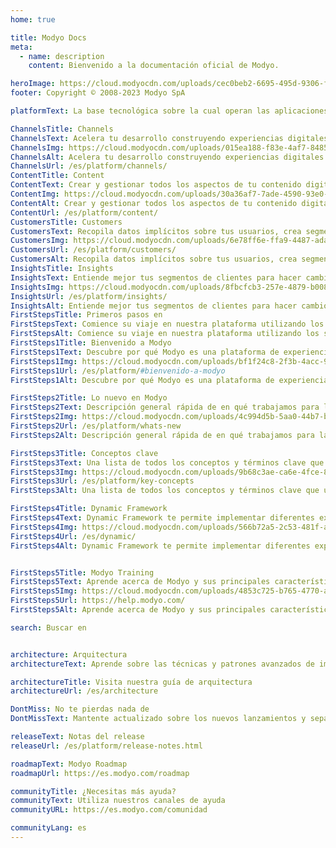```yaml
---
home: true

title: Modyo Docs
meta:
  - name: description
    content: Bienvenido a la documentación oficial de Modyo.

heroImage: https://cloud.modyocdn.com/uploads/cec0beb2-6695-495d-9306-f6ea1098b020/original/MP-Channels-and-Content.png
footer: Copyright © 2008-2023 Modyo SpA

platformText: La base tecnológica sobre la cual operan las aplicaciones

ChannelsTitle: Channels
ChannelsText: Acelera tu desarrollo construyendo experiencias digitales más rápido integradas a los sistemas de tu negocio.
ChannelsImg: https://cloud.modyocdn.com/uploads/015ea188-f83e-4af7-8485-4530731ddc7b/original/Channels.png
ChannelsAlt: Acelera tu desarrollo construyendo experiencias digitales más rápido integradas a los sistemas de tu negocio.
ChannelsUrl: /es/platform/channels/
ContentTitle: Content
ContentText: Crear y gestionar todos los aspectos de tu contenido digital gobernar y audita el contenido en cualquier canal digital, aplicación o destino final.
ContentImg: https://cloud.modyocdn.com/uploads/30a36af7-7ade-4590-93e0-183028634a1e/original/Content.png
ContentAlt: Crear y gestionar todos los aspectos de tu contenido digital gobernar y audita el contenido en cualquier canal digital, aplicación o destino final.
ContentUrl: /es/platform/content/
CustomersTitle: Customers
CustomersText: Recopila datos implícitos sobre tus usuarios, crea segmentos de clientes en tiempo real y personaliza la experiencia de tus audiencias más importantes.
CustomersImg: https://cloud.modyocdn.com/uploads/6e78ff6e-ffa9-4487-ada1-0ff1772e39bd/original/Customers.png
CustomersUrl: /es/platform/customers/
CustomersAlt: Recopila datos implícitos sobre tus usuarios, crea segmentos de clientes en tiempo real y personaliza la experiencia de tus audiencias más importantes.
InsightsTitle: Insights
InsightsText: Entiende mejor tus segmentos de clientes para hacer cambios en tus experiencias digitales, para optimizar tus objetivos y resultados.
InsightsImg: https://cloud.modyocdn.com/uploads/8fbcfcb3-257e-4879-b008-c4894536d49a/original/Insights.png
InsightsUrl: /es/platform/insights/
InsightsAlt: Entiende mejor tus segmentos de clientes para hacer cambios en tus experiencias digitales, para optimizar tus objetivos y resultados.
FirstStepsTitle: Primeros pasos en
FirstStepsText: Comience su viaje en nuestra plataforma utilizando los siguientes enlaces
FirstStepsAlt: Comience su viaje en nuestra plataforma utilizando los siguientes enlaces
FirstSteps1Title: Bienvenido a Modyo
FirstSteps1Text: Descubre por qué Modyo es una plataforma de experiencia digital de última generación.
FirstSteps1Img: https://cloud.modyocdn.com/uploads/bf1f24c8-2f3b-4acc-9a94-0db8b5fb2009/original/welcome.png
FirstSteps1Url: /es/platform/#bienvenido-a-modyo
FirstSteps1Alt: Descubre por qué Modyo es una plataforma de experiencia digital de última generación.

FirstSteps2Title: Lo nuevo en Modyo
FirstSteps2Text: Descripción general rápida de en qué trabajamos para la última versión.
FirstSteps2Img: https://cloud.modyocdn.com/uploads/4c994d5b-5aa0-44b7-b211-ef3d34cc5237/original/new.png
FirstSteps2Url: /es/platform/whats-new
FirstSteps2Alt: Descripción general rápida de en qué trabajamos para la última versión.

FirstSteps3Title: Conceptos clave
FirstSteps3Text: Una lista de todos los conceptos y términos clave que usamos para la plataforma.
FirstSteps3Img: https://cloud.modyocdn.com/uploads/9b68c3ae-ca6e-4fce-8097-5c4a5c559277/original/Key_concepts.png
FirstSteps3Url: /es/platform/key-concepts
FirstSteps3Alt: Una lista de todos los conceptos y términos clave que usamos para la plataforma.

FirstSteps4Title: Dynamic Framework
FirstSteps4Text: Dynamic Framework te permite implementar diferentes experiencias financieras ajustadas a tus necesidades, de forma rápida y flexible.
FirstSteps4Img: https://cloud.modyocdn.com/uploads/566b72a5-2c53-481f-a1b8-5f6bde01278a/original/Widget.png
FirstSteps4Url: /es/dynamic/
FirstSteps4Alt: Dynamic Framework te permite implementar diferentes experiencias financieras ajustadas a tus necesidades, de forma rápida y flexible.


FirstSteps5Title: Modyo Training
FirstSteps5Text: Aprende acerca de Modyo y sus principales características. Revisa nuestros cursos y material de entrenamiento.
FirstSteps5Img: https://cloud.modyocdn.com/uploads/4853c725-b765-4770-add1-d4cd4184ae10/original/Training.png
FirstSteps5Url: https://help.modyo.com/
FirstSteps5Alt: Aprende acerca de Modyo y sus principales características. Revisa nuestros cursos y material de entrenamiento.

search: Buscar en


architecture: Arquitectura
architectureText: Aprende sobre las técnicas y patrones avanzados de implementación de Modyo y su arquitectura de referencia.

architectureTitle: Visita nuestra guía de arquitectura
architectureUrl: /es/architecture

DontMiss: No te pierdas nada de
DontMissText: Mantente actualizado sobre los nuevos lanzamientos y sepa hacia dónde vamos.

releaseText: Notas del release
releaseUrl: /es/platform/release-notes.html

roadmapText: Modyo Roadmap
roadmapUrl: https://es.modyo.com/roadmap

communityTitle: ¿Necesitas más ayuda?
communityText: Utiliza nuestros canales de ayuda
communityURL: https://es.modyo.com/comunidad

communityLang: es
---
```

